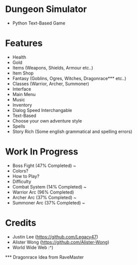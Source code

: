 # Dungeon Simulator
* Python Text-Based Game

# Features
* Health
* Gold
* Items (Weapons, Shields, Armour etc..)
* Item Shop
* Fantasy (Goblins, Ogres, Witches, Dragonrace*** etc..) 
* Classes (Warrior, Archer, Summoner)
* Interface
* Main Menu
* Music
* Inventory
* Dialog Speed Interchangable
* Text-Based
* Choose your own adventure style
* Spells
* Story Rich (Some english grammatical and spelling errors)

# Work In Progress
* Boss Fight (47% Completed) ~
* Colors?
* How to Play?
* Difficulty
* Combat System (14% Completed) ~
* Warrior Arc (96% Completed)
* Archer Arc (37% Completed) ~
* Summoner Arc (37% Completed) ~

# Credits
* Justin Lee (https://github.com/Legacy47)
* Alister Wong (https://github.com/Alister-Wong)
* World Wide Web :^)






*** Dragonrace Idea from RaveMaster
